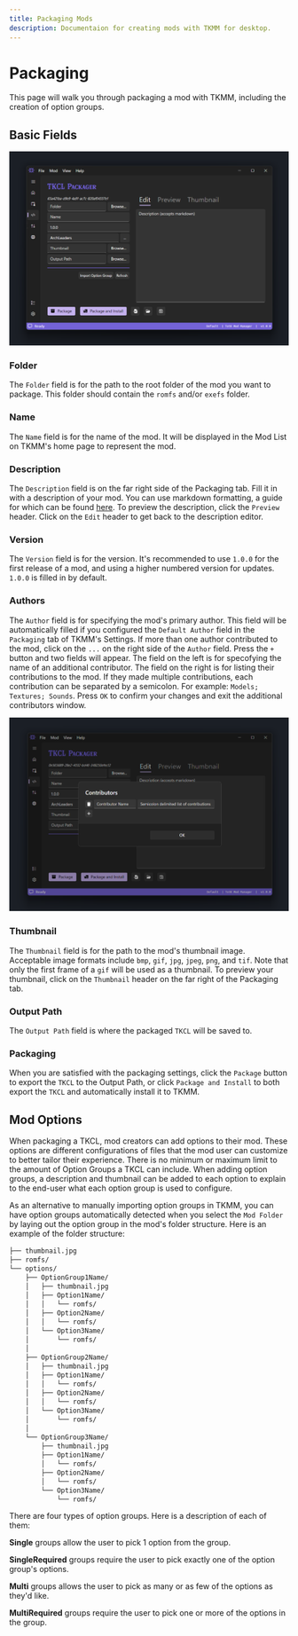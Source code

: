 ```yaml
---
title: Packaging Mods
description: Documentaion for creating mods with TKMM for desktop.
---
```


# Packaging

This page will walk you through packaging a mod with TKMM, including the creation of option groups.

## Basic Fields

<p>
    <img width="650" src="./images/PackageMods_01_01.png">
</p>

### Folder

The `Folder` field is for the path to the root folder of the mod you want to package. This folder should contain the `romfs` and/or `exefs` folder.

### Name

The `Name` field is for the name of the mod. It will be displayed in the Mod List on TKMM's home page to represent the mod.

### Description

The `Description` field is on the far right side of the Packaging tab. Fill it in with a description of your mod. You can use markdown formatting, a guide for which can be found [here](https://www.markdownguide.org/basic-syntax/). To preview the description, click the `Preview` header. Click on the `Edit` header to get back to the description editor.

### Version

The `Version` field is for the version. It's recommended to use `1.0.0` for the first release of a mod, and using a higher numbered version for updates. `1.0.0` is filled in by default.

### Authors

The `Author` field is for specifying the mod's primary author. This field will be automatically filled if you configured the `Default Author` field in the `Packaging` tab of TKMM's Settings. If more than one author contributed to the mod, click on the `...` on the right side of the `Author` field. Press the `+` button and two fields will appear. The field on the left is for specofying the name of an additional contributor. The field on the right is for listing their contributions to the mod. If they made multiple contributions, each contribution can be separated by a semicolon. For example: `Models; Textures; Sounds`. Press `OK` to confirm your changes and exit the additional contributors window.

<p>
    <img width="650" src="./images/PackageMods_01_02.png">
</p>

### Thumbnail

The `Thumbnail` field is for the path to the mod's thumbnail image. Acceptable image formats include `bmp`, `gif`, `jpg`, `jpeg`, `png`, and `tif`. Note that only the first frame of a `gif` will be used as a thumbnail. To preview your thumbnail, click on the `Thumbnail` header on the far right of the Packaging tab.

### Output Path

The `Output Path` field is where the packaged `TKCL` will be saved to.

### Packaging

 When you are satisfied with the packaging settings, click the `Package` button to export the `TKCL` to the Output Path, or click `Package and Install` to both export the `TKCL` and automatically install it to TKMM.


 ## Mod Options

When packaging a TKCL, mod creators can add options to their mod. These options are different configurations of files that the mod user can customize to better tailor their experience. There is no minimum or maximum limit to the amount of Option Groups a TKCL can include. When adding option groups, a description and thumbnail can be added to each option to explain to the end-user what each option group is used to configure. 

As an alternative to manually importing option groups in TKMM, you can have option groups automatically detected when you select the `Mod Folder` by laying out the option group in the mod's folder structure. Here is an example of the folder structure:

```
├── thumbnail.jpg
├── romfs/
└── options/
    ├── OptionGroup1Name/
    │   ├── thumbnail.jpg
    │   ├── Option1Name/
    │   │   └── romfs/
    │   ├── Option2Name/
    │   │   └── romfs/
    │   └── Option3Name/
    │       └── romfs/
    │
    ├── OptionGroup2Name/
    │   ├── thumbnail.jpg
    │   ├── Option1Name/
    │   │   └── romfs/
    │   ├── Option2Name/
    │   │   └── romfs/
    │   └── Option3Name/
    │       └── romfs/
    │
    └── OptionGroup3Name/
        ├── thumbnail.jpg
        ├── Option1Name/
        │   └── romfs/
        ├── Option2Name/
        │   └── romfs/
        └── Option3Name/
            └── romfs/
```

There are four types of option groups. Here is a description of each of them:

**Single**  groups allow the user to pick 1 option from the group.

**SingleRequired** groups require the user to pick exactly one of the option group's options.

**Multi** groups allows the user to pick as many or as few of the options as they'd like.

**MultiRequired** groups require the user to pick one or more of the options in the group.